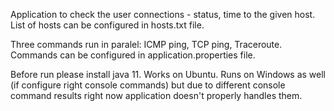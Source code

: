 Application to check the user connections - status, time to the given host.
List of hosts can be configured in hosts.txt file.

Three commands run in paralel: ICMP ping, TCP ping, Traceroute.
Commands can be configured in application.properties file.

Before run please install java 11. Works on Ubuntu.
Runs on Windows as well (if configure right console commands) but due to different console command results right now application doesn't properly handles them.